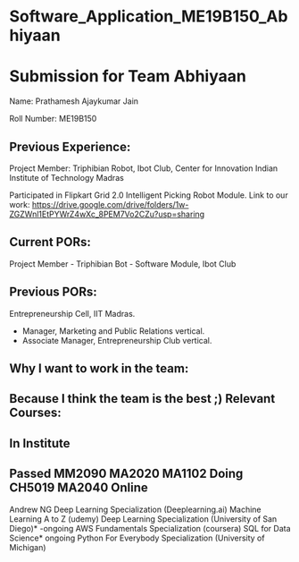# Software_Application_ME19B150_Abhiyaan
Submission for Team Abhiyaan
============================
Name:
Prathamesh Ajaykumar Jain

Roll Number:
ME19B150

Previous Experience:
-------------------
Project Member: Triphibian Robot, Ibot Club,
Center for Innovation
Indian Institute of Technology Madras

Participated in Flipkart Grid 2.0 Intelligent Picking Robot Module.
Link to our work: https://drive.google.com/drive/folders/1w-ZGZWnl1EtPYWrZ4wXc_8PEM7Vo2CZu?usp=sharing

Current PORs:
-------------
Project Member -  Triphibian Bot - Software Module, Ibot Club 

Previous PORs:
--------------
Entrepreneurship Cell, IIT Madras.
  - Manager, Marketing and Public Relations vertical.
  - Associate Manager, Entrepreneurship Club vertical.
  
Why I want to work in the team:
------------------------------
Because I think the team is the best ;)
Relevant Courses:
----------------
In Institute
------------
Passed
  MM2090
  MA2020
  MA1102
Doing
  CH5019
  MA2040
Online
------
Andrew NG Deep Learning Specialization (Deeplearning.ai)
Machine Learning A to Z (udemy)
Deep Learning Specialization (University of San Diego)* -ongoing
AWS Fundamentals Specialization (coursera)
SQL for Data Science* ongoing
Python For Everybody Specialization (University of Michigan)
